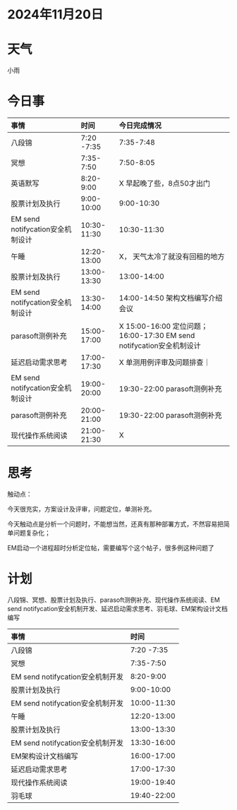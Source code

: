 # 2024年11月20日
# 天气
小雨
# 今日事
| 事情  | 时间 |今日完成情况|
| :- | :- | :-|
| 八段锦 | 7:20 -7:35 |7:35-7:48|
| 冥想 | 7:35-7:50 |7:50-8:05|
| 英语默写 | 8:20-9:00 |X 早起晚了些，8点50才出门|
| 股票计划及执行 | 9:00-10:00 |9:00-10:30|
| EM send notifycation安全机制设计 | 10:30-11:30 |10:30-11:30|
| 午睡  | 12:20-13:00 |X， 天气太冷了就没有回租的地方|
| 股票计划及执行  | 13:00-13:30 |13:00-14:00|
| EM send notifycation安全机制设计  | 13:30-14:00 |14:00-14:50 架构文档编写介绍会议|
| parasoft测例补充 | 15:00-17:00 |X 15:00-16:00 定位问题； 16:00-17:30 EM send notifycation安全机制设计 |
| 延迟启动需求思考  | 17:00-17:30 |X 单测用例评审及问题排查｜
| EM send notifycation安全机制设计  | 19:00-20:00 | 19:30-22:00 parasoft测例补充|
| parasoft测例补充  | 20:00-21:00 |19:30-22:00 parasoft测例补充|
| 现代操作系统阅读  | 21:00-21:30 |X|
# 思考
触动点：

今天很充实，方案设计及评审，问题定位，单测补充。

今天触动点是分析一个问题时，不能想当然，还真有那种部署方式，不然容易把简单问题复杂化；

EM启动一个进程超时分析定位帖，需要编写个这个帖子，很多例这种问题了

# 计划
八段锦、冥想、股票计划及执行、parasoft测例补充、现代操作系统阅读、EM send notifycation安全机制开发、延迟启动需求思考、羽毛球、EM架构设计文档编写

| 事情  | 时间 |
| :-- | :- |
| 八段锦 | 7:20 -7:35 |
| 冥想 | 7:35-7:50 |
| EM send notifycation安全机制开发 | 8:20-9:00 |
| 股票计划及执行 | 9:00-10:00 |
| EM send notifycation安全机制开发 | 10:00-11:30 |
| 午睡  | 12:20-13:00 |
| 股票计划及执行  | 13:00-13:30 |
| EM send notifycation安全机制开发 | 13:30-16:00 |
| EM架构设计文档编写 | 16:00-17:00 |
| 延迟启动需求思考  | 17:00-17:30 |
| 现代操作系统阅读  | 19:00-19:40 |
| 羽毛球  | 19:40-22:00 |

